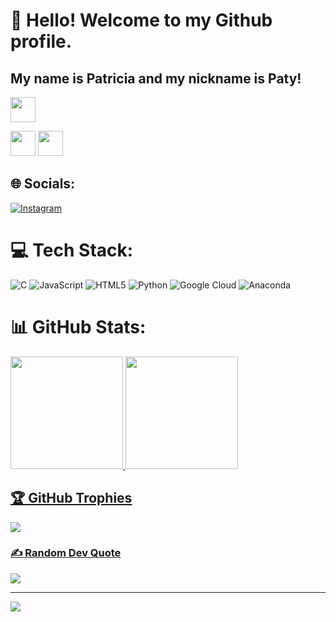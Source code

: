 # 👋 Hello! Welcome to my Github profile.
## My name is Patricia and my nickname is Paty!


<img loading="lazy" src="https://cdn.jsdelivr.net/gh/devicons/devicon/icons/git/git-original.svg" width="40" height="40"/>

<img loading="lazy" src="https://cdn.jsdelivr.net/gh/devicons/devicon/icons/java/java-original.svg" width="40" height="40"/> <img loading="lazy" src="https://cdn.jsdelivr.net/gh/devicons/devicon/icons/linux/linux-original.svg" width="40" height="40"/> 


## 🌐 Socials:
[![Instagram](https://img.shields.io/badge/Instagram-%23E4405F.svg?logo=Instagram&logoColor=white)](https://instagram.com/pathnog_) 

# 💻 Tech Stack:
![C](https://img.shields.io/badge/c-%2300599C.svg?style=for-the-badge&logo=c&logoColor=white) ![JavaScript](https://img.shields.io/badge/javascript-%23323330.svg?style=for-the-badge&logo=javascript&logoColor=%23F7DF1E) ![HTML5](https://img.shields.io/badge/html5-%23E34F26.svg?style=for-the-badge&logo=html5&logoColor=white) ![Python](https://img.shields.io/badge/python-3670A0?style=for-the-badge&logo=python&logoColor=ffdd54) ![Google Cloud](https://img.shields.io/badge/GoogleCloud-%234285F4.svg?style=for-the-badge&logo=google-cloud&logoColor=white) ![Anaconda](https://img.shields.io/badge/Anaconda-%2344A833.svg?style=for-the-badge&logo=anaconda&logoColor=white)


# 📊 GitHub Stats:
<div>
<a href="https://github.com/patricianog-stack">
<img loading="lazy" height="180em" src="https://github-readme-stats.vercel.app/api/top-langs/?username=patricianog-stack&layout=compact&langs_count=7&theme=dracula"/>
<img loading="lazy" height="180em" src="https://github-readme-stats.vercel.app/api?username=patricianog-stack&show_icons=true&theme=dracula&include_all_commits=true&count_private=true"/>
</div>

  
## 🏆 GitHub Trophies
![](https://github-profile-trophy.vercel.app/?username=patricianog&theme=radical&no-frame=false&no-bg=true&margin-w=4)

### ✍️ Random Dev Quote
![](https://quotes-github-readme.vercel.app/api?type=vetical&theme=radical)


---
[![](https://visitcount.itsvg.in/api?id=patricianog&icon=0&color=0)](https://visitcount.itsvg.in)

<!-- Proudly created with GPRM ( https://gprm.itsvg.in ) -->
<!---
patricianog-stack/patricianog-stack is a ✨ special ✨ repository because its `README.md` (this file) appears on your GitHub profile.
You can click the Preview link to take a look at your changes.
--->

